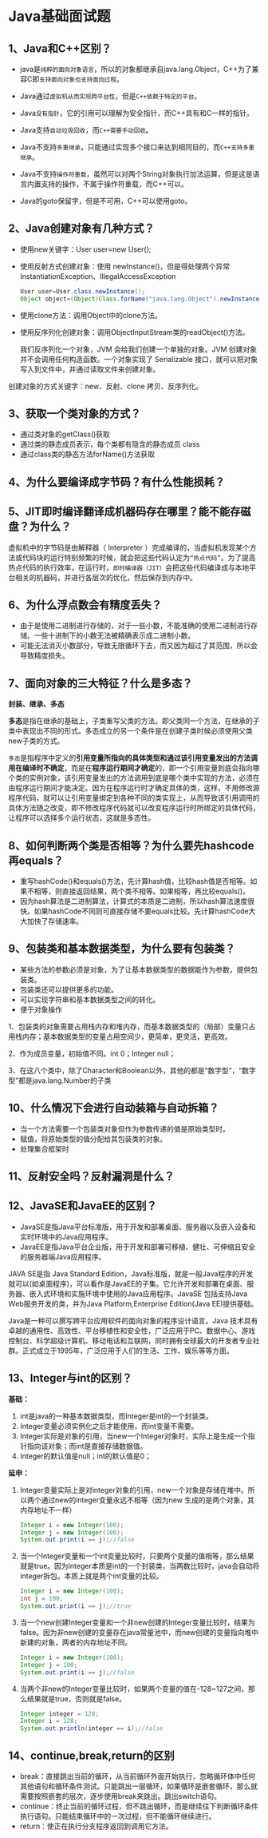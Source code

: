 # Java基础面试题

## 1、Java和C++区别？

- java是`纯粹的面向对象语言`，所以的对象都继承自java.lang.Object，C++为了兼容C即`支持面向对象也支持面向过程`。

- Java通过`虚拟机从而实现跨平台性`，但是`C++依赖于特定的平台`。
- Java`没有指针`，它的引用可以理解为安全指针，而C++具有和C一样的指针。
- Java支持`自动垃圾回收`，而`C++需要手动回收`。
- Java不支持`多重继承`，只能通过实现多个接口来达到相同目的，而`C++支持多重继承`。
- Java不支持`操作符重载`，虽然可以对两个String对象执行加法运算，但是这是语言内置支持的操作，不属于操作符重载，而C++可以。
- Java的goto保留字，但是不可用，C++可以使用goto。

## 2、Java创建对象有几种方式？

- 使用new关键字：User user=new User();

- 使用反射方式创建对象：使用 newInstance()，但是得处理两个异常 InstantiationException、IllegalAccessException

  ```java
  User user=User.class.newInstance();
  Object object=(Object)Class.forName("java.lang.Object").newInstance()
  ```

- 使用clone方法：调用Object中的clone方法。

- 使用反序列化创建对象：调用ObjectInputStream类的readObject()方法。

  我们反序列化一个对象，JVM 会给我们创建一个单独的对象。JVM 创建对象并不会调用任何构造函数。一个对象实现了 Serializable 接口，就可以把对象写入到文件中，并通过读取文件来创建对象。


创建对象的方式关键字：new、反射、clone 拷贝、反序列化。

## 3、获取一个类对象的方式？

- 通过类对象的getClass()获取
- 通过类的静态成员表示，每个类都有隐含的静态成员 class
- 通过class类的静态方法forName()方法获取

## 4、为什么要编译成字节码？有什么性能损耗？

## 5、JIT即时编译翻译成机器码存在哪里？能不能存磁盘？为什么？

虚拟机中的字节码是由解释器（ Interpreter ）完成编译的，当虚拟机发现某个方法或代码块的运行特别频繁的时候，就会把这些代码认定为`“热点代码”`。为了提高热点代码的执行效率，在运行时，`即时编译器（JIT）`会把这些代码编译成与本地平台相关的机器码，并进行各层次的优化，然后保存到内存中。

## 6、为什么浮点数会有精度丢失？

- 由于是使用二进制进行存储的，对于一些小数，不能准确的使用二进制进行存储。一些十进制下的小数无法被精确表示成二进制小数。
- 可能无法消灭小数部分，导致无限循环下去，而又因为超过了其范围，所以会导致精度损失。

## 7、面向对象的三大特征？什么是多态？

**封装、继承、多态**

**多态**是指在继承的基础上，子类重写父类的方法。即父类同一个方法，在继承的子类中表现出不同的形式。多态成立的另一个条件是在创建子类时候必须使用父类new子类的方式。

`多态`是指程序中定义的**引用变量所指向的具体类型和通过该引用变量发出的方法调用在编译时不确定**，而是在**程序运行期间才确定**的，即一个引用变量到底会指向哪个类的实例对象，该引用变量发出的方法调用到底是哪个类中实现的方法，必须在由程序运行期间才能决定。因为在程序运行时才确定具体的类，这样，不用修改源程序代码，就可以让引用变量绑定到各种不同的类实现上，从而导致该引用调用的具体方法随之改变，即不修改程序代码就可以改变程序运行时所绑定的具体代码，让程序可以选择多个运行状态，这就是多态性。

## 8、如何判断两个类是否相等？为什么要先hashcode再equals？

- 重写hashCode()和equals()方法，先计算hash值，比较hash值是否相等。如果不相等，则直接返回结果，两个类不相等。如果相等，再比较equals()。
- 因为hash算法是二进制算法，计算式的本质是二进制，所以hash算法速度很快。如果hashCode不同则可直接存储不要equals比较。先计算hashCode大大加快了存储速率。

## 9、包装类和基本数据类型，为什么要有包装类？

- 某些方法的参数必须是对象，为了让基本数据类型的数据能作为参数，提供包装类。
- 包装类还可以提供更多的功能。
- 可以实现字符串和基本数据类型之间的转化。
- 便于对象操作

1、包装类的对象需要占用栈内存和堆内存，而基本数据类型的（局部）变量只占用栈内存；基本数据类型的变量占用空间少，更简单，更灵活，更高效。

2、作为成员变量，初始值不同。int 0；Integer null；

3、在这八个类中，除了Character和Boolean以外，其他的都是“数字型”，“数字型”都是java.lang.Number的子类

## 10、什么情况下会进行自动装箱与自动拆箱？

- 当一个方法需要一个包装类对象但作为参数传递的值是原始类型时。
- 赋值，将原始类型的值分配给其包装类的对象。
- 处理集合框架时

## 11、反射安全吗？反射漏洞是什么？

## 12、JavaSE和JavaEE的区别？

- JavaSE是指Java平台标准版，用于开发和部署桌面、服务器以及嵌入设备和实时环境中的Java应用程序。
- JavaEE是指Java平台企业版，用于开发和部署可移植、健壮、可伸缩且安全的服务器端Java应用程序。

JAVA SE是指 Java Standard Edition，Java标准版，就是一般Java程序的开发就可以(如桌面程序)，可以看作是JavaEE的子集。它允许开发和部署在桌面、服务器、嵌入式环境和实施环境中使用的Java应用程序。JavaSE 包括支持Java　Ｗeb服务开发的类，并为Java Platform,Enterprise Edition(Java EE)提供基础。

Java是一种可以撰写跨平台应用软件的面向对象的程序设计语言。Java 技术具有卓越的通用性、高效性、平台移植性和安全性，广泛应用于PC、数据中心、游戏控制台、科学超级计算机、移动电话和互联网，同时拥有全球最大的开发者专业社群。正式成立于1995年，广泛应用于人们的生活、工作、娱乐等等方面。

## 13、Integer与int的区别？

**基础：**

1. int是java的一种基本数据类型，而Integer是int的一个封装类。
2. Integer变量必须实例化之后才能使用，而int变量不需要。
3. Integer实际是对象的引用，当new一个Integer对象时，实际上是生成一个指针指向该对象；而int是直接存储数据值。
4. Integer的默认值是null；int的默认值是0；

**延申：**

1. Integer变量实际上是对integer对象的引用，new一个对象是存储在堆中。所以两个通过new的integer变量永远不相等（因为new 生成的是两个对象，其内存地址不一样）

   ```java
   Integer i = new Integer(100);
   Integer j = new Integer(100);
   System.out.print(i == j);//false
   ```

2. 当一个Integer变量和一个int变量比较时，只要两个变量的值相等，那么结果就是true。因为Integer本质是int的一个封装类，当两数比较时，java会自动将integer拆包。本质上就是两个int变量的比较。

   ```java
   Integer i = new Integer(100);
   int j = 100;
   System.out.print(i == j);//true
   ```

3. 当一个new创建Integer变量和一个非new创建的Integer变量比较时，结果为false。因为非new创建的变量存在java常量池中，而new创建的变量指向堆中新建的对象，两者的内存地址不同。

   ```java
   Integer i = new Integer(100);
   Integer j = 100;
   System.out.print(i == j);//false
   ```

4. 当两个非new的Integer变量比较时，如果两个变量的值在-128~127之间，那么结果就是true，否则就是false。

   ```java
   Integer integer = 128;
   Integer i = 128;
   System.out.println(integer == i);//false
   ```


## 14、continue,break,return的区别

- break：直接跳出当前的循环，从当前循环外面开始执行，忽略循环体中任何其他语句和循环条件测试。只能跳出一层循环，如果循环是嵌套循环，那么就需要按照嵌套的层次，逐步使用break来跳出。跳出switch语句。
- continue：终止当前的循环过程，但不跳出循环，而是继续往下判断循环条件执行语句。只能结束循环中的一次过程，但不能循环继续进行。
- return：使正在执行分支程序返回到调用它方法。

